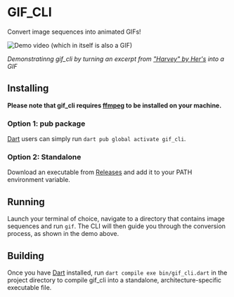 # GIF_CLI

Convert image sequences into animated GIFs!

![Demo video (which in itself is also a GIF)](https://github.com/doodlezucc/gif_cli/blob/master/demo.gif?raw=true)

*Demonstratinng gif_cli by turning an excerpt from
["Harvey" by Her's](https://www.youtube.com/watch?v=8gnSgWRCV1A)
into a GIF*


## Installing

**Please note that gif_cli requires [ffmpeg](https://www.ffmpeg.org/) to be installed
on your machine.**

### Option 1: pub package
[Dart](https://dart.dev/get-dart) users can simply run `dart pub global activate gif_cli`.

### Option 2: Standalone
Download an executable from [Releases](https://github.com/doodlezucc/gif_cli/releases)
and add it to your PATH environment variable.


## Running

Launch your terminal of choice, navigate to a directory that contains image sequences
and run `gif`. The CLI will then guide you through the conversion process, as shown in
the demo above.


## Building

Once you have [Dart](https://dart.dev/get-dart) installed, run
`dart compile exe bin/gif_cli.dart`
in the project directory to compile gif_cli into a standalone,
architecture-specific executable file.
